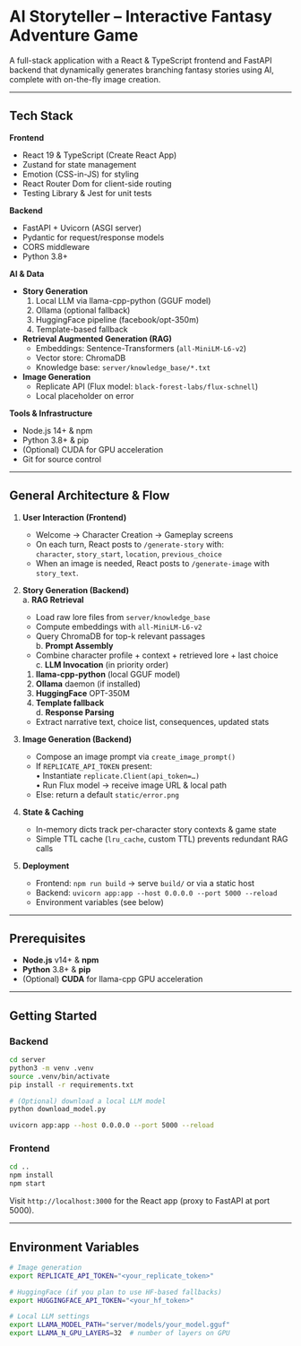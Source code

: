 # AI Storyteller – Interactive Fantasy Adventure Game

A full-stack application with a React & TypeScript frontend and FastAPI backend that dynamically generates branching fantasy stories using AI, complete with on-the-fly image creation.

---

## Tech Stack

**Frontend**  
- React 19 & TypeScript (Create React App)  
- Zustand for state management  
- Emotion (CSS-in-JS) for styling  
- React Router Dom for client-side routing  
- Testing Library & Jest for unit tests  

**Backend**  
- FastAPI + Uvicorn (ASGI server)  
- Pydantic for request/response models  
- CORS middleware  
- Python 3.8+  

**AI & Data**  
- **Story Generation**  
  1. Local LLM via llama-cpp-python (GGUF model)  
  2. Ollama (optional fallback)  
  3. HuggingFace pipeline (facebook/opt-350m)  
  4. Template-based fallback  
- **Retrieval Augmented Generation (RAG)**  
  - Embeddings: Sentence-Transformers (`all-MiniLM-L6-v2`)  
  - Vector store: ChromaDB  
  - Knowledge base: `server/knowledge_base/*.txt`  
- **Image Generation**  
  - Replicate API (Flux model: `black-forest-labs/flux-schnell`)  
  - Local placeholder on error  

**Tools & Infrastructure**  
- Node.js 14+ & npm  
- Python 3.8+ & pip  
- (Optional) CUDA for GPU acceleration  
- Git for source control  

---

## General Architecture & Flow

1. **User Interaction (Frontend)**  
   - Welcome → Character Creation → Gameplay screens  
   - On each turn, React posts to `/generate-story` with:  
     `character`, `story_start`, `location`, `previous_choice`  
   - When an image is needed, React posts to `/generate-image` with `story_text`.

2. **Story Generation (Backend)**  
   a. **RAG Retrieval**  
      - Load raw lore files from `server/knowledge_base`  
      - Compute embeddings with `all-MiniLM-L6-v2`  
      - Query ChromaDB for top-k relevant passages  
   b. **Prompt Assembly**  
      - Combine character profile + context + retrieved lore + last choice  
   c. **LLM Invocation** (in priority order)  
      1. **llama-cpp-python** (local GGUF model)  
      2. **Ollama** daemon (if installed)  
      3. **HuggingFace** OPT-350M  
      4. **Template fallback**  
   d. **Response Parsing**  
      - Extract narrative text, choice list, consequences, updated stats  

3. **Image Generation (Backend)**  
   - Compose an image prompt via `create_image_prompt()`  
   - If `REPLICATE_API_TOKEN` present:  
     • Instantiate `replicate.Client(api_token=…)`  
     • Run Flux model → receive image URL & local path  
   - Else: return a default `static/error.png`

4. **State & Caching**  
   - In-memory dicts track per-character story contexts & game state  
   - Simple TTL cache (`lru_cache`, custom TTL) prevents redundant RAG calls  

5. **Deployment**  
   - Frontend: `npm run build` → serve `build/` or via a static host  
   - Backend: `uvicorn app:app --host 0.0.0.0 --port 5000 --reload`  
   - Environment variables (see below)

---

## Prerequisites

- **Node.js** v14+ & **npm**  
- **Python** 3.8+ & **pip**  
- (Optional) **CUDA** for llama-cpp GPU acceleration  

---

## Getting Started

### Backend

```bash
cd server
python3 -m venv .venv
source .venv/bin/activate
pip install -r requirements.txt

# (Optional) download a local LLM model
python download_model.py

uvicorn app:app --host 0.0.0.0 --port 5000 --reload
```

### Frontend

```bash
cd ..
npm install
npm start
```

Visit `http://localhost:3000` for the React app (proxy to FastAPI at port 5000).

---

## Environment Variables

```bash
# Image generation
export REPLICATE_API_TOKEN="<your_replicate_token>"

# HuggingFace (if you plan to use HF-based fallbacks)
export HUGGINGFACE_API_TOKEN="<your_hf_token>"

# Local LLM settings
export LLAMA_MODEL_PATH="server/models/your_model.gguf"
export LLAMA_N_GPU_LAYERS=32  # number of layers on GPU
```
